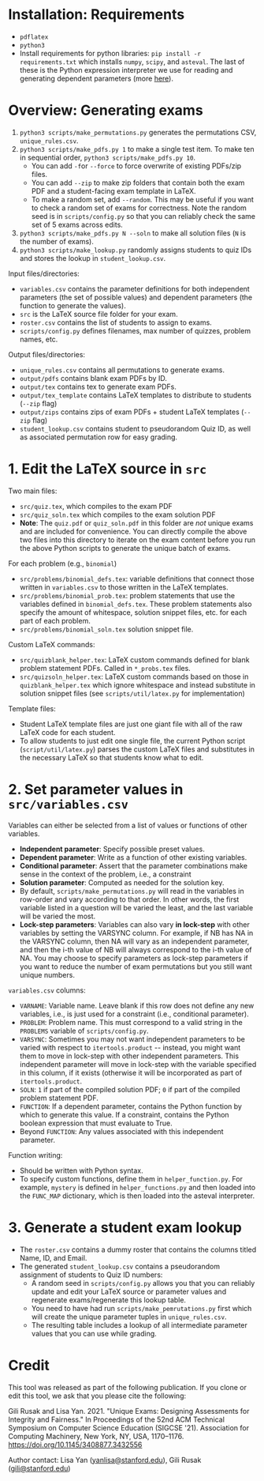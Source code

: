 # Installation: Requirements
* `pdflatex`
* `python3`
* Install requirements for python libraries: `pip install -r requirements.txt` which installs `numpy`, `scipy`, and `asteval`. The last of these is the Python expression interpreter we use for reading and generating dependent parameters (more [here](http://newville.github.io/asteval/)).

# Overview: Generating exams
1. `python3 scripts/make_permutations.py` generates the permutations CSV, `unique_rules.csv`.
1. `python3 scripts/make_pdfs.py 1` to make a single test item. To make ten in sequential order, `python3 scripts/make_pdfs.py 10`.
    * You can add `-f`or `--force` to force overwrite of existing PDFs/zip files.
    * You can add `--zip` to make zip folders that contain both the exam PDF and a student-facing exam template in LaTeX.
    * To make a random set, add `--random`. This may be useful if you want to check a random set of exams for correctness. Note the random seed is in `scripts/config.py` so that you can reliably check the same set of 5 exams across edits.
1. `python3 scripts/make_pdfs.py N --soln` to make all solution files (`N` is the number of exams). 
1. `python3 scripts/make_lookup.py` randomly assigns students to quiz IDs and stores the lookup in `student_lookup.csv`.

Input files/directories:
* `variables.csv` contains the parameter definitions for both independent parameters (the set of possible values) and dependent parameters (the function to generate the values).
* `src` is the LaTeX source file folder for your exam.
* `roster.csv` contains the list of students to assign to exams.
* `scripts/config.py` defines filenames, max number of quizzes, problem names, etc.

Output files/directories:
* `unique_rules.csv` contains all permutations to generate exams.
* `output/pdfs` contains blank exam PDFs by ID.
* `output/tex` contains tex to generate exam PDFs.
* `output/tex_template` contains LaTeX templates to distribute to students (`--zip` flag)
* `output/zips` contains zips of exam PDFs + student LaTeX templates (`--zip` flag)
* `student_lookup.csv` contains student to pseudorandom Quiz ID, as well as associated permutation row for easy grading.

# 1. Edit the LaTeX source in `src`
Two main files:
* `src/quiz.tex`, which compiles to the exam PDF
* `src/quiz_soln.tex` which compiles to the exam solution PDF
* **Note**: The `quiz.pdf` or `quiz_soln.pdf` in this folder are *not* unique exams and are included for convenience. You can directly compile the above two files into this directory to iterate on the exam content before you run the above Python scripts to generate the unique batch of exams.

For each problem (e.g., `binomial`)
* `src/problems/binomial_defs.tex`: variable definitions that connect those written in `variables.csv` to those written in the LaTeX templates.
* `src/problems/binomial_prob.tex`: problem statements that use the variables defined in `binomial_defs.tex`. These problem statements also specify the amount of whitespace, solution snippet files, etc. for each part of each problem.
* `src/problems/binomial_soln.tex` solution snippet file.

Custom LaTeX commands:
* `src/quizblank_helper.tex`: LaTeX custom commands defined for blank problem statement PDFs. Called in `*_probs.tex` files.
* `src/quizsoln_helper.tex`: LaTeX custom commands based on those in `quizblank_helper.tex` which ignore whitespace and instead substitute in solution snippet files (see `scripts/util/latex.py` for implementation)

Template files:
* Student LaTeX template files are just one giant file with all of the raw LaTeX code for each student.
* To allow students to just edit one single file, the current Python script (`script/util/latex.py`) parses the custom LaTeX files and substitutes in the necessary LaTeX so that students know what to edit.

# 2. Set parameter values in `src/variables.csv`

Variables can either be selected from a list of values or functions of other variables.
* **Independent parameter**: Specify possible preset values.
* **Dependent parameter**: Write as a function of other existing variables.
* **Conditional parameter**: Assert that the parameter combinations make sense in the context of the problem, i.e., a constraint
* **Solution parameter**: Computed as needed for the solution key.
* By default, `scripts/make_permutations.py` will read in the variables in row-order and vary according to that order. In other words, the first variable listed in a question will be varied the least, and the last variable will be varied the most.
* **Lock-step parameters**: Variables can also vary **in lock-step** with other variables by setting the VARSYNC column. For example, if NB
 has NA in the VARSYNC column, then NA will vary as an independent parameter, and then the i-th value of NB will always correspond to the i-th value of NA. You may choose to specify parameters as lock-step parameters if you want to reduce the number of exam permutations but you still want unique numbers.

`variables.csv` columns:
* `VARNAME`: Variable name. Leave blank if this row does not define any new variables, i.e., is just used for a constraint (i.e., conditional parameter).
* `PROBLEM`: Problem name. This must correspond to a valid string in the `PROBLEMS` variable of `scripts/config.py`.
* `VARSYNC`: Sometimes you may not want independent parameters to be varied with respect to `itertools.product` -- instead, you might want them to move in lock-step with other independent parameters. This independent parameter will move in lock-step with the variable specified in this column, if it exists (otherwise it will be incorporated as part of `itertools.product`.
* `SOLN`: `1` if part of the compiled solution PDF; `0` if part of the compiled problem statement PDF.
* `FUNCTION`: If a dependent parameter, contains the Python function by which to generate this value. If a constraint, contains the Python boolean expression that must evaluate to True.
* Beyond `FUNCTION`: Any values associated with this independent parameter.

Function writing:
* Should be written with Python syntax. 
* To specify custom functions, define them in `helper_function.py`. For example, `mystery` is defined in `helper_functions.py` and then loaded into the `FUNC_MAP` dictionary, which is then loaded into the asteval interpreter.

# 3. Generate a student exam lookup
* The `roster.csv` contains a dummy roster that contains the columns titled Name, ID, and Email.
* The generated `student_lookup.csv` contains a pseudorandom assignment of students to Quiz ID numbers:
  * A random seed in `scripts/config.py` allows you that you can reliably update and edit your LaTeX source or parameter values and regenerate exams/regenerate this lookup table.
  * You need to have had run `scripts/make_pemrutations.py` first which will create the unique parameter tuples in `unique_rules.csv`.
  * The resulting table includes a lookup of all intermediate parameter values that you can use while grading.

# Credit
This tool was released as part of the following publication. If you clone or edit this tool, we ask that you please cite the following:

Gili Rusak and Lisa Yan. 2021. "Unique Exams: Designing Assessments for Integrity and Fairness." In Proceedings of the 52nd ACM Technical Symposium on Computer Science Education (SIGCSE '21). Association for Computing Machinery, New York, NY, USA, 1170–1176. <a href="https://doi.org/10.1145/3408877.3432556" target="_blank">https://doi.org/10.1145/3408877.3432556</a>

Author contact: Lisa Yan (yanlisa@stanford.edu), Gili Rusak (gili@stanford.edu)


